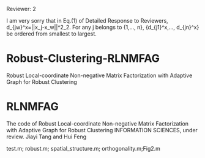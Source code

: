 Reviewer: 2

I am very sorry that in Eq.(1) of Detailed Response to Reviewers, d_{jw}^x=||x_j-x_w||^2_2. For any j belongs to {1,..., n}, {d_{j1}^x,..., d_{jn}^x} be ordered from smallest to largest.

# Robust-Clustering-RLNMFAG
Robust Local-coordinate Non-negative Matrix Factorization with Adaptive Graph for Robust Clustering
# RLNMFAG
The code of Robust Local-coordinate Non-negative Matrix Factorization with Adaptive Graph for Robust Clustering
INFORMATION SCIENCES, 
under review.
Jiayi Tang and Hui Feng

test.m; robust.m; spatial_structure.m; orthogonality.m;Fig2.m
